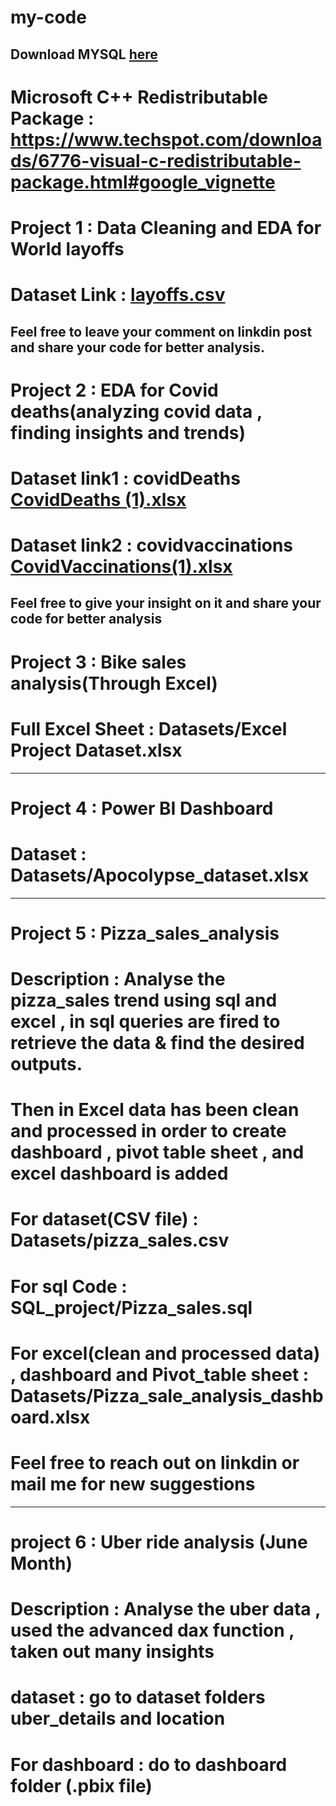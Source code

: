 # my-code
## Download MYSQL [here](https://dev.mysql.com/downloads/installer/)
# Microsoft C++ Redistributable Package : https://www.techspot.com/downloads/6776-visual-c-redistributable-package.html#google_vignette
# Project 1 : Data Cleaning and EDA for World layoffs
# Dataset Link : [layoffs.csv](https://github.com/user-attachments/files/19112221/layoffs.csv)
Feel free to leave your comment on linkdin post and share your code for better analysis.
-------------------------------------------------------------------------------------------------------------------------------------------------------------------------------
# Project 2 : EDA for Covid deaths(analyzing covid data , finding insights and trends)
# Dataset link1 : covidDeaths [CovidDeaths (1).xlsx](https://github.com/user-attachments/files/19148332/CovidDeaths.1.xlsx)
# Dataset link2 : covidvaccinations [CovidVaccinations(1).xlsx](https://github.com/user-attachments/files/19148334/CovidVaccinations.1.xlsx)
Feel free to give your insight on it and share your code for better analysis
--------------------------------------------------------------------------------------------------------------------------------------------------------------------------------
# Project 3 : Bike sales analysis(Through Excel)
# Full Excel Sheet : Datasets/Excel Project Dataset.xlsx
--------------------------------------------------------------------------------------------------------------------------------------------------------------------------------
# Project 4 : Power BI Dashboard
# Dataset : Datasets/Apocolypse_dataset.xlsx
-------------------------------------------------------------------------------------------------------------------------------------------------------------------------------
# Project 5 : Pizza_sales_analysis
# Description : Analyse the pizza_sales trend using sql and excel , in sql queries are fired to retrieve the data & find the desired outputs.
# Then in Excel data has been clean and processed in order to create dashboard , pivot table sheet , and excel dashboard is added
# For dataset(CSV file) : Datasets/pizza_sales.csv
# For sql Code : SQL_project/Pizza_sales.sql
# For excel(clean and processed data) ,  dashboard and Pivot_table sheet : Datasets/Pizza_sale_analysis_dashboard.xlsx
# Feel free to reach out on linkdin or mail me for new suggestions
--------------------------------------------------------------------------------------------------------------------------------------------------------------------------------
# project 6 : Uber ride analysis (June Month)
# Description : Analyse the uber data , used the advanced dax function , taken out many insights
# dataset : go to dataset folders uber_details and location
# For dashboard : do to dashboard folder (.pbix file)

